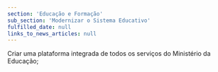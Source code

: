 ```yaml
---
section: 'Educação e Formação'
sub_section: 'Modernizar o Sistema Educativo'
fulfilled_date: null
links_to_news_articles: null
---
```


Criar uma plataforma integrada de todos os serviços do Ministério da Educação;
